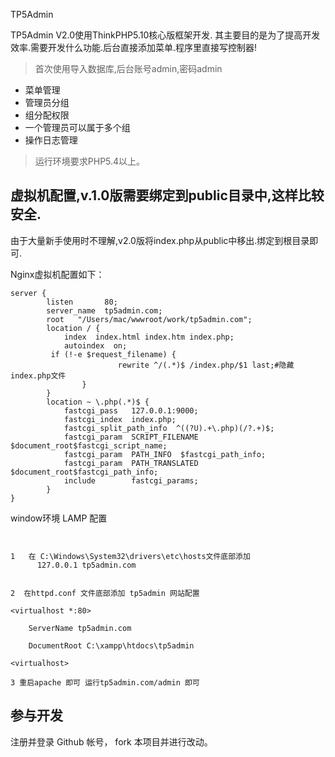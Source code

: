 TP5Admin 

TP5Admin V2.0使用ThinkPHP5.10核心版框架开发.
其主要目的是为了提高开发效率.需要开发什么功能.后台直接添加菜单.程序里直接写控制器!
> 首次使用导入数据库,后台账号admin,密码admin
 + 菜单管理
 + 管理员分组
 + 组分配权限
 + 一个管理员可以属于多个组
 + 操作日志管理
> 运行环境要求PHP5.4以上。


## 虚拟机配置,v.1.0版需要绑定到public目录中,这样比较安全.
由于大量新手使用时不理解,v2.0版将index.php从public中移出.绑定到根目录即可.

Nginx虚拟机配置如下：

~~~
server {
        listen       80; 
        server_name  tp5admin.com;
        root   "/Users/mac/wwwroot/work/tp5admin.com";
        location / { 
            index  index.html index.htm index.php;
            autoindex  on; 
         if (!-e $request_filename) {
                        rewrite ^/(.*)$ /index.php/$1 last;#隐藏index.php文件
                }   
        }   
        location ~ \.php(.*)$ {
            fastcgi_pass   127.0.0.1:9000;
            fastcgi_index  index.php;
            fastcgi_split_path_info  ^((?U).+\.php)(/?.+)$;
            fastcgi_param  SCRIPT_FILENAME  $document_root$fastcgi_script_name;
            fastcgi_param  PATH_INFO  $fastcgi_path_info;
            fastcgi_param  PATH_TRANSLATED  $document_root$fastcgi_path_info;
            include        fastcgi_params;
        }   
}
~~~


window环境 LAMP 配置
~~~


1   在 C:\Windows\System32\drivers\etc\hosts文件底部添加
      127.0.0.1 tp5admin.com


2  在httpd.conf 文件底部添加 tp5admin 网站配置

<virtualhost *:80>

    ServerName tp5admin.com

    DocumentRoot C:\xampp\htdocs\tp5admin

<virtualhost>

3 重启apache 即可 运行tp5admin.com/admin 即可
~~~


## 参与开发
注册并登录 Github 帐号， fork 本项目并进行改动。


